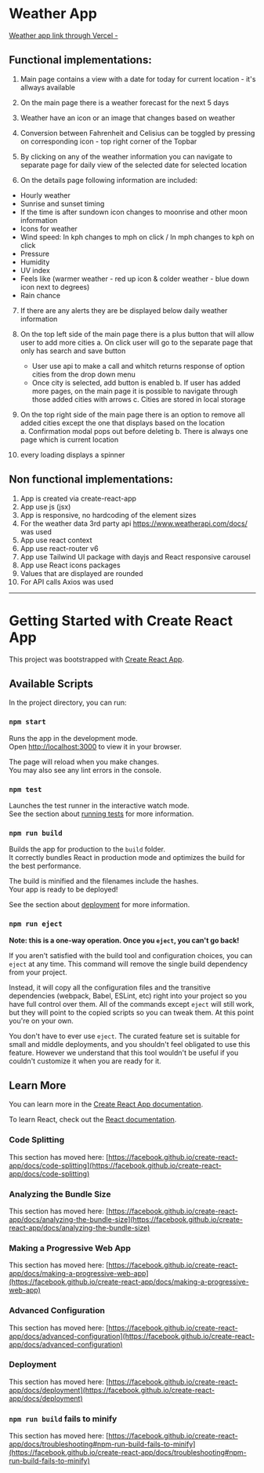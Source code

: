 # Weather App

[Weather app link through Vercel - ](https://weather-app-boban.vercel.app/)

## Functional implementations:

1. Main page contains a view with a date for today for current location - it's allways available

2. On the main page there is a weather forecast for the next 5 days
			
3. Weather have an icon or an image that changes based on weather
 							
4. Conversion between Fahrenheit and Celisius can be toggled by pressing on corresponding icon - top right corner of the Topbar
			
5. By clicking on any of the weather information you can navigate to separate page for daily view of the selected date for selected location
 							
6. On the details page following information are included:						 
- Hourly weather
- Sunrise and sunset timing
- If the time is after sundown icon changes to moonrise and other moon information 
- Icons for weather
- Wind speed: In kph changes to mph on click / In mph changes to kph on click		
- Pressure 
- Humidity 
- UV index 
- Feels like (warmer weather - red up icon & colder weather - blue down icon next to degrees)
- Rain chance
 							
7. If there are any alerts they are be displayed below daily weather information
 							
8. On the top left side of the main page there is a plus button that will allow user to add more cities
   a. On click user will go to the separate page that only has search and save button					
    - User use api to make a call and whitch returns response of option cities from the drop down menu
    - Once city is selected, add button is enabled 
   b. If user has added more pages, on the main page it is possible to navigate through those added cities with arrows
   c. Cities are stored in local storage

9. On the top right side of the main page there is an option to remove all added cities except the one that displays based on the location		
   a. Confirmation modal pops out before deleting
   b. There is always one page which is current location			

10. every loading displays a spinner


## Non functional implementations:

 1. App is created via create-react-app					
 2. App use js (jsx)				
 3. App is responsive, no hardcoding of the element sizes
 4. For the weather data 3rd party api <https://www.weatherapi.com/docs/> was used
 5. App use react context
 6. App use react-router v6 							
 7. App use Tailwind UI package with dayjs and React responsive carousel						
 8. App use React icons packages
 9. Values that are displayed are rounded					
10. For API calls Axios was used

----------------------------------------------------------------

# Getting Started with Create React App

This project was bootstrapped with [Create React App](https://github.com/facebook/create-react-app).

## Available Scripts

In the project directory, you can run:

### `npm start`

Runs the app in the development mode.\
Open [http://localhost:3000](http://localhost:3000) to view it in your browser.

The page will reload when you make changes.\
You may also see any lint errors in the console.

### `npm test`

Launches the test runner in the interactive watch mode.\
See the section about [running tests](https://facebook.github.io/create-react-app/docs/running-tests) for more information.

### `npm run build`

Builds the app for production to the `build` folder.\
It correctly bundles React in production mode and optimizes the build for the best performance.

The build is minified and the filenames include the hashes.\
Your app is ready to be deployed!

See the section about [deployment](https://facebook.github.io/create-react-app/docs/deployment) for more information.

### `npm run eject`

**Note: this is a one-way operation. Once you `eject`, you can't go back!**

If you aren't satisfied with the build tool and configuration choices, you can `eject` at any time. This command will remove the single build dependency from your project.

Instead, it will copy all the configuration files and the transitive dependencies (webpack, Babel, ESLint, etc) right into your project so you have full control over them. All of the commands except `eject` will still work, but they will point to the copied scripts so you can tweak them. At this point you're on your own.

You don't have to ever use `eject`. The curated feature set is suitable for small and middle deployments, and you shouldn't feel obligated to use this feature. However we understand that this tool wouldn't be useful if you couldn't customize it when you are ready for it.

## Learn More

You can learn more in the [Create React App documentation](https://facebook.github.io/create-react-app/docs/getting-started).

To learn React, check out the [React documentation](https://reactjs.org/).

### Code Splitting

This section has moved here: [https://facebook.github.io/create-react-app/docs/code-splitting](https://facebook.github.io/create-react-app/docs/code-splitting)

### Analyzing the Bundle Size

This section has moved here: [https://facebook.github.io/create-react-app/docs/analyzing-the-bundle-size](https://facebook.github.io/create-react-app/docs/analyzing-the-bundle-size)

### Making a Progressive Web App

This section has moved here: [https://facebook.github.io/create-react-app/docs/making-a-progressive-web-app](https://facebook.github.io/create-react-app/docs/making-a-progressive-web-app)

### Advanced Configuration

This section has moved here: [https://facebook.github.io/create-react-app/docs/advanced-configuration](https://facebook.github.io/create-react-app/docs/advanced-configuration)

### Deployment

This section has moved here: [https://facebook.github.io/create-react-app/docs/deployment](https://facebook.github.io/create-react-app/docs/deployment)

### `npm run build` fails to minify

This section has moved here: [https://facebook.github.io/create-react-app/docs/troubleshooting#npm-run-build-fails-to-minify](https://facebook.github.io/create-react-app/docs/troubleshooting#npm-run-build-fails-to-minify)
